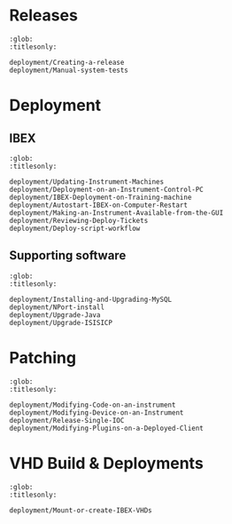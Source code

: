 # Releases

```{toctree}
:glob:
:titlesonly:

deployment/Creating-a-release
deployment/Manual-system-tests
```

# Deployment

## IBEX

```{toctree}
:glob:
:titlesonly:

deployment/Updating-Instrument-Machines
deployment/Deployment-on-an-Instrument-Control-PC
deployment/IBEX-Deployment-on-Training-machine
deployment/Autostart-IBEX-on-Computer-Restart
deployment/Making-an-Instrument-Available-from-the-GUI
deployment/Reviewing-Deploy-Tickets
deployment/Deploy-script-workflow
```

## Supporting software

```{toctree}
:glob:
:titlesonly:

deployment/Installing-and-Upgrading-MySQL
deployment/NPort-install
deployment/Upgrade-Java
deployment/Upgrade-ISISICP
```

# Patching

```{toctree}
:glob:
:titlesonly:

deployment/Modifying-Code-on-an-instrument
deployment/Modifying-Device-on-an-Instrument
deployment/Release-Single-IOC
deployment/Modifying-Plugins-on-a-Deployed-Client
```

# VHD Build & Deployments

```{toctree}
:glob:
:titlesonly:

deployment/Mount-or-create-IBEX-VHDs
```
